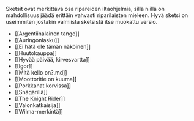 Sketsit ovat merkittävä osa ripareiden iltaohjelmia, sillä niillä on mahdollisuus jäädä erittäin vahvasti riparilaisten mieleen. Hyvä sketsi on useimmiten jostakin valmiista sketsistä itse muokattu versio.

- [[Argentiinalainen tango]]
- [[Auringonlasku]]
- [[Ei hätä ole tämän näköinen]]
- [[Huutokauppa]]
- [[Hyvää päivää, kirvesvartta]]
- [[Igor]]
- [[Mitä kello on?.md]]
- [[Moottoritie on kuuma]]
- [[Porkkanat korvissa]]
- [[Snägärillä]]
- [[The Knight Rider]]
- [[Valonkatkaisija]]
- [[Wilma-merkintä]]
